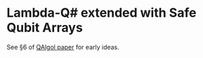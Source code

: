 # Lambda-Q# extended with Safe Qubit Arrays

See §6 of [QAlgol paper](https://ks.cs.uchicago.edu/publication/q-algol/q-algol.pdf) for early ideas.
